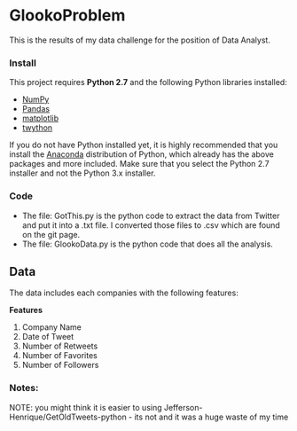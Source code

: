 # GlookoProblem
This is the results of my data challenge for the position of Data Analyst.  

### Install

This project requires **Python 2.7** and the following Python libraries installed:

- [NumPy](http://www.numpy.org/)
- [Pandas](http://pandas.pydata.org)
- [matplotlib](http://matplotlib.org/)
- [twython](https://github.com/ryanmcgrath/twython)

If you do not have Python installed yet, it is highly recommended that you install the [Anaconda](http://continuum.io/downloads) distribution of Python, which already has the above packages and more included. Make sure that you select the Python 2.7 installer and not the Python 3.x installer. 

### Code

- The file: GotThis.py is the python code to extract the data from Twitter and put it into a .txt file.  I converted those files to .csv which are found on the git page.
- The file: GlookoData.py is the python code that does all the analysis.

## Data

The data includes each companies with the following features: 

**Features**
1) Company Name
2) Date of Tweet 
3) Number of Retweets
4) Number of Favorites
5) Number of Followers

### Notes:
NOTE: you might think it is easier to using Jefferson-Henrique/GetOldTweets-python - its not and it was a huge waste of my time
